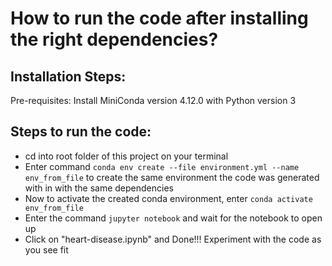 # How to run the code after installing the right dependencies?

## Installation Steps:

Pre-requisites: Install MiniConda version 4.12.0 with Python version 3

## Steps to run the code:

- cd into root folder of this project on your terminal
- Enter command `conda env create --file environment.yml --name env_from_file` to create the same environment the code was generated with in with the same dependencies
- Now to activate the created conda environment, enter `conda activate env_from_file`
- Enter the command `jupyter notebook` and wait for the notebook to open up
- Click on "heart-disease.ipynb" and Done!!! Experiment with the code as you see fit